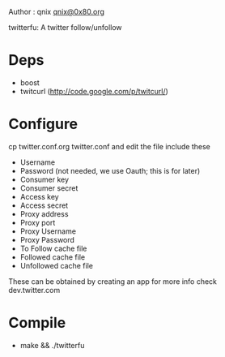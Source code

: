 Author : qnix <qnix@0x80.org>

twitterfu: A twitter follow/unfollow

Deps
====
- boost
- twitcurl (http://code.google.com/p/twitcurl/)

Configure
=========

cp twitter.conf.org twitter.conf and edit the file include these

- Username
- Password (not needed, we use Oauth; this is for later)
- Consumer key
- Consumer secret
- Access key
- Access secret
- Proxy address
- Proxy port
- Proxy Username
- Proxy Password
- To Follow cache file
- Followed cache file
- Unfollowed cache file

These can be obtained by creating an app for more info check dev.twitter.com

Compile
=======
- make && ./twitterfu
        

